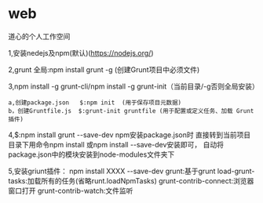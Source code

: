 # web
道心的个人工作空间

1,安装nedejs及npm(默认)(https://nodejs.org/)

2,grunt 全局:npm install grunt -g  (创建Grunt项目中必须文件)

3,npm install -g grunt-cli/npm install -g grunt-init（当前目录/-g否则全局安装）
  
    a,创建package.json   $:npm init  (用于保存项目元数据)
    b，创建Gruntfile.js  $:grunt-init gruntfile (用于配置或定义任务、加载 Grunt 插件)

4,$:npm install grunt --save-dev
  npm安装package.json时  直接转到当前项目目录下用命令npm install 或npm install --save-dev安装即可，
  自动将package.json中的模块安装到node-modules文件夹下
  
5,安装griunt插件：
    npm install XXXX  --save-dev
    grunt:基于grunt
    load-grunt-tasks:加载所有的任务(省略runt.loadNpmTasks)
    grunt-contrib-connect:浏览器窗口打开
    grunt-contrib-watch:文件监听


